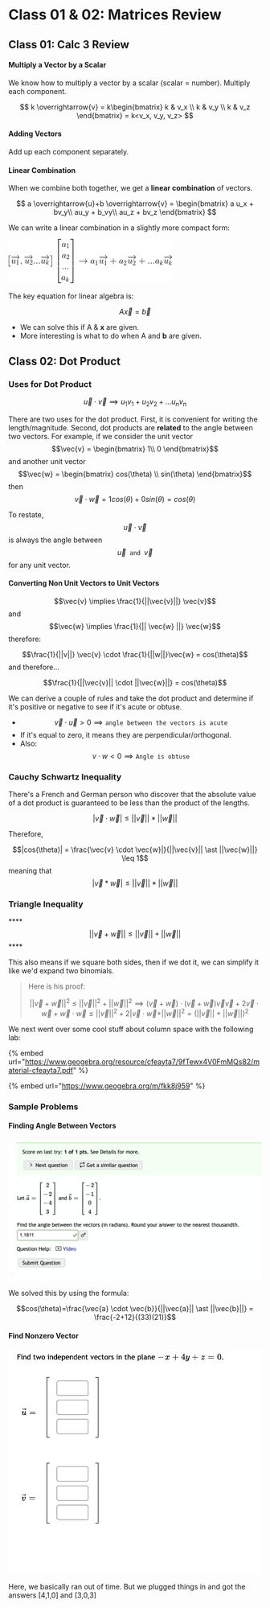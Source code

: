 # Class 01 & 02: Matrices Review

## Class 01: Calc 3 Review

#### Multiply a Vector by a Scalar

We know how to multiply a vector by a scalar \(scalar = number\). Multiply each component.

$$
k \overrightarrow{v} = k\begin{bmatrix}
k & v_x \\ 
k & v_y \\
k & v_z
\end{bmatrix} = k<v_x, v_y, v_z>
$$

#### Adding Vectors

Add up each component separately.

#### Linear Combination

When we combine both together, we get a **linear combination** of vectors.

$$
a \overrightarrow{u}+b \overrightarrow{v} = \begin{bmatrix}
a u_x + bv_y\\ 
au_y + b_vy\\
au_z + bv_z
\end{bmatrix}
$$

We can write a linear combination in a slightly more compact form:

![](../../.gitbook/assets/image%20%28530%29.png)

The key equation for linear algebra is:

$$
A\overrightarrow{x} = \overrightarrow{b}
$$

* We can solve this if A & **x** are given.
* More interesting is what to do when A and **b** are given.

## Class 02: Dot Product

### Uses for Dot Product

$$
\vec{u} \cdot \vec{v} \implies u_1 v_1 + u_2 v_2 + ... u_n v_n
$$

There are two uses for the dot product. First, it is convenient for writing the length/magnitude. Second, dot products are **related** to the angle between two vectors. For example, if we consider the unit vector $$\vec{v} = \begin{bmatrix} 1\\ 0 \end{bmatrix}$$ and another unit vector $$\vec{w} = \begin{bmatrix} cos(\theta) \\ sin(\theta) \end{bmatrix}$$ then $$\vec{v} \cdot \vec{w} = 1cos(\theta)+0sin(\theta)=cos(\theta)$$ 

To restate, $$\vec{u} \cdot \vec{v}$$ is always the angle between $$\vec{u} \texttt{ and } \vec{v}$$ for any unit vector.

#### Converting Non Unit Vectors to Unit Vectors

$$\vec{v} \implies \frac{1}{||\vec{v}||} \vec{v}$$  and $$\vec{w} \implies \frac{1}{|| \vec{w} ||} \vec{w}$$  therefore:

$$\frac{1}{||v||} \vec{v} \cdot \frac{1}{||w||}\vec{w} = cos(\theta)$$  and therefore...

$$\frac{1}{||\vec{v}|| \cdot ||\vec{w}||} = cos(\theta)$$ 

We can derive a couple of rules and take the dot product and determine if it's positive or negative to see if it's acute or obtuse.

* $$\vec{v} \cdot \vec{u} >0 \implies \texttt{angle between the vectors is acute}$$ 
* If it's equal to zero, it means they are perpendicular/orthogonal. 
* Also: $$v \cdot w < 0 \implies \texttt{Angle is obtuse}$$ 

### Cauchy Schwartz Inequality

There's a French and German person who discover that the absolute value of a dot product is guaranteed to be less than the product of the lengths.

$$|\vec{v} \cdot \vec{w} | \leq ||\vec{v}|| \ast ||\vec{w}||$$ 

Therefore, 

$$|cos(\theta)| = \frac{\vec{v} \cdot \vec{w}|}{||\vec{v}|| \ast ||\vec{w}||} \leq 1$$  meaning that $$|\vec{v} \ast \vec{w}| \leq ||\vec{v}|| \ast ||\vec{w}||$$ 

### Triangle Inequality

\*\*\*\*$$||\vec{v} + \vec{w}|| \leq ||\vec{v}|| + ||\vec{w}||$$ ****

This also means if we square both sides, then if we dot it, we can simplify it like we'd expand two binomials.

> Here is his proof:
>
> $$||\vec{v} + \vec{w}||^2 \leq ||\vec{v}||^2 + ||\vec{w}||^2 \implies (\vec{v}+\vec{w})\cdot(\vec{v} + \vec{w})\vec{v}\vec{v}+2\vec{v}\cdot\vec{w}+\vec{w}\cdot\vec{w} \leq ||\vec{v}||^2+2|\vec{v}\cdot\vec{w} + ||\vec{w}||^2 = (||\vec{v}|| + ||\vec{w}||)^2$$

We next went over some cool stuff about column space with the following lab:

{% embed url="https://www.geogebra.org/resource/cfeayta7/9fTewx4V0FmMQs82/material-cfeayta7.pdf" %}



{% embed url="https://www.geogebra.org/m/fkk8j959" %}

### Sample Problems

#### Finding Angle Between Vectors

![](../../.gitbook/assets/image%20%28536%29.png)

We solved this by using the formula:

$$cos(\theta)=\frac{\vec{a} \cdot \vec{b}}{||\vec{a}|| \ast ||\vec{b}||} = \frac{-2+12}{(33)(21)}$$ 

#### Find Nonzero Vector

![](../../.gitbook/assets/image%20%28540%29.png)

Here, we basically ran out of time. But we plugged things in and got the answers \[4,1,0\] and \[3,0,3\]


